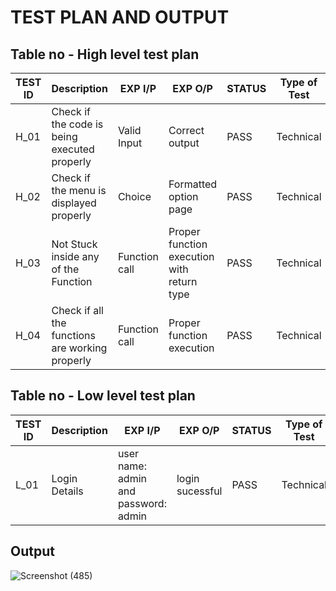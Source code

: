 # TEST PLAN AND OUTPUT
## Table no - High level test plan
| TEST ID | Description | EXP I/P | EXP O/P | STATUS | Type of Test |
| --- | --- | --- | --- | --- | --- |
| H_01 | Check if the code is being executed properly | Valid Input | Correct output | PASS | Technical |
| H_02 | Check if the menu is displayed properly | Choice | Formatted option page | PASS | Technical |
| H_03 | Not Stuck inside any of the Function | Function call | Proper function execution with return type | PASS | Technical |
| H_04 | Check if all the functions are working properly | Function call | Proper function execution | PASS | Technical |

## Table no - Low level test plan
| TEST ID | Description | EXP I/P | EXP O/P | STATUS | Type of Test |
| --- | --- | --- | --- | --- | --- |
| L_01 | Login Details | user name: admin and password: admin | login sucessful | PASS | Technical |

## Output
![Screenshot (485)](https://user-images.githubusercontent.com/73360521/163713506-bb466120-67be-4f32-a146-940c54c7317b.png)
